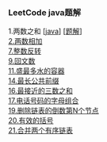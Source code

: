 ### LeetCode java题解

1.两数之和 [[java](src/main/java/com/leetcode/editor/cn/TwoSum.java)]  [[题解](src/main/java/com/leetcode/editor/cn/TwoSum.md)]   
[2.两数相加](src/main/java/com/leetcode/editor/cn/AddTwoNumbers.md)  
[7.整数反转](src/main/java/com/leetcode/editor/cn/ReverseInteger.md)  
[9.回文数](src/main/java/com/leetcode/editor/cn/PalindromeNumber.md)  
[11.盛最多水的容器](src/main/java/com/leetcode/editor/cn/ContainerWithMostWater.md)  
[14.最长公共前缀](src/main/java/com/leetcode/editor/cn/LongestCommonPrefix.md)  
[16.最接近的三数之和](src/main/java/com/leetcode/editor/cn/ThreeSumClosest.md)  
[17.电话号码的字母组合](src/main/java/com/leetcode/editor/cn/LetterCombinationsOfAPhoneNumber.md)  
[19.删除链表的倒数第N个节点](src/main/java/com/leetcode/editor/cn/RemoveNthNodeFromEndOfList.md)  
[20.有效的括号](src/main/java/com/leetcode/editor/cn/ValidParentheses.md)  
[21.合并两个有序链表](src/main/java/com/leetcode/editor/cn/MergeTwoSortedLists.md)  
[](src/main/java/)  
[](src/main/java/)  
[](src/main/java/)  
[](src/main/java/)  
[](src/main/java/)  
[](src/main/java/)  
[](src/main/java/)  
[](src/main/java/)  
[](src/main/java/)  
[](src/main/java/)  
[](src/main/java/)  
[](src/main/java/)  
[](src/main/java/)  
